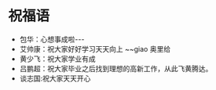 # 祝福语

- 包华：心想事成啦---
- 艾帅康：祝大家好好学习天天向上 ~~giao 奥里给
- 黄少飞：祝大家学业有成
- 吕鹏超：祝大家毕业之后找到理想的高新工作，从此飞黄腾达。
- 谈志国:祝大家天天开心

